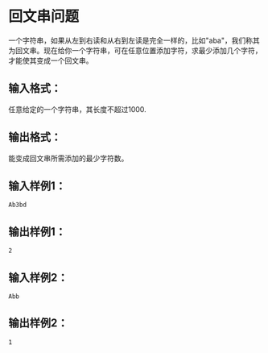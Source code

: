 #   回文串问题
一个字符串，如果从左到右读和从右到左读是完全一样的，比如"aba"，我们称其为回文串。现在给你一个字符串，可在任意位置添加字符，求最少添加几个字符，才能使其变成一个回文串。 
## 输入格式：

任意给定的一个字符串，其长度不超过1000. 

## 输出格式：

能变成回文串所需添加的最少字符数。 
## 输入样例1：

```
Ab3bd
```
## 输出样例1：

```
2
```

## 输入样例2：

```
Abb
```

## 输出样例2：

```
1
```
